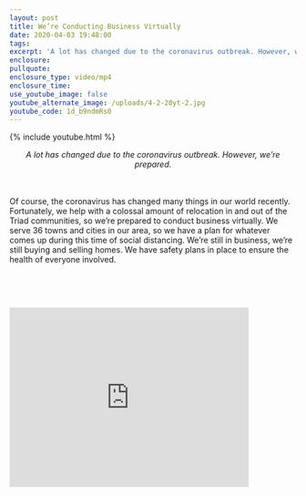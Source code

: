 ```yaml
---
layout: post
title: We’re Conducting Business Virtually
date: 2020-04-03 19:48:00
tags:
excerpt: 'A lot has changed due to the coronavirus outbreak. However, we’re prepared.'
enclosure:
pullquote:
enclosure_type: video/mp4
enclosure_time:
use_youtube_image: false
youtube_alternate_image: /uploads/4-2-20yt-2.jpg
youtube_code: 1d_b9ndmRs0
---
```


{% include youtube.html %}

<center><em>A lot has changed due to the coronavirus outbreak. However, we&rsquo;re prepared.</em></center>

<center>&nbsp;</center>

<center>&nbsp;</center>

Of course, the coronavirus has changed many things in our world recently. Fortunately, we help with a colossal amount of relocation in and out of the Triad communities, so we’re prepared to conduct business virtually. We serve 36 towns and cities in our area, so we have a plan for whatever comes up during this time of social distancing. We’re still in business, we’re still buying and selling homes. We have safety plans in place to ensure the health of everyone involved.&nbsp;

&nbsp;

&nbsp;

<embed width="420" height="315"
src="https://youtu.be/6BWeMK6wGmc">